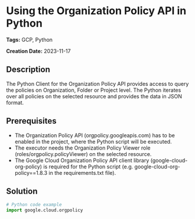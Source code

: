 # Using the Organization Policy API in Python

**Tags:** GCP, Python

**Creation Date:** 2023-11-17

## Description

The Python Client for the Organization Policy API provides access to query the policies on Organization, Folder or Project level. 
The Python iterates over all policies on the selected resource and provides the data in JSON format.

## Prerequisites

- The Organization Policy API (orgpolicy.googleapis.com) has to be enabled in the project, where the Python script will be executed.
- The executor needs the Organization Policy Viewer role (roles/orgpolicy.policyViewer) on the selected resource.
- The Google Cloud Organization Policy API client library (google-cloud-org-policy) is required for the Python script (e.g. google-cloud-org-policy==1.8.3 in the requirements.txt file).

## Solution

```python
# Python code example
import google.cloud.orgpolicy
